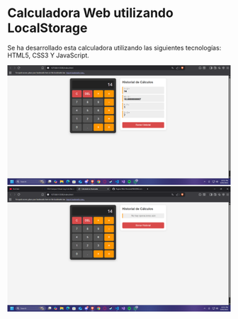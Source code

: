 # Calculadora Web utilizando LocalStorage

Se ha desarrollado esta calculadora utilizando las siguientes tecnologías:
HTML5, CSS3 Y JavaScript.

![Imagen con historial de cálculos](img1.png)
![Imagen post historial borrado](img2.png)